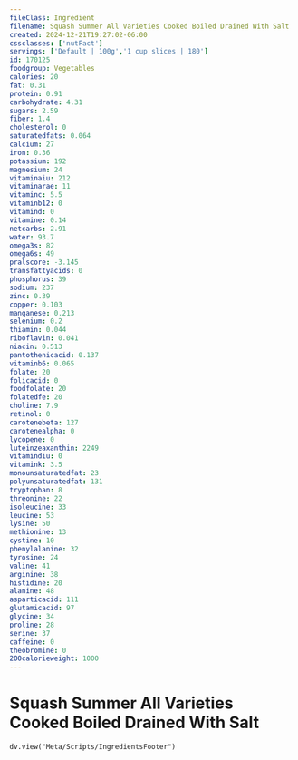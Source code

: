 ```yaml
---
fileClass: Ingredient
filename: Squash Summer All Varieties Cooked Boiled Drained With Salt
created: 2024-12-21T19:27:02-06:00
cssclasses: ['nutFact']
servings: ['Default | 100g','1 cup slices | 180']
id: 170125
foodgroup: Vegetables
calories: 20
fat: 0.31
protein: 0.91
carbohydrate: 4.31
sugars: 2.59
fiber: 1.4
cholesterol: 0
saturatedfats: 0.064
calcium: 27
iron: 0.36
potassium: 192
magnesium: 24
vitaminaiu: 212
vitaminarae: 11
vitaminc: 5.5
vitaminb12: 0
vitamind: 0
vitamine: 0.14
netcarbs: 2.91
water: 93.7
omega3s: 82
omega6s: 49
pralscore: -3.145
transfattyacids: 0
phosphorus: 39
sodium: 237
zinc: 0.39
copper: 0.103
manganese: 0.213
selenium: 0.2
thiamin: 0.044
riboflavin: 0.041
niacin: 0.513
pantothenicacid: 0.137
vitaminb6: 0.065
folate: 20
folicacid: 0
foodfolate: 20
folatedfe: 20
choline: 7.9
retinol: 0
carotenebeta: 127
carotenealpha: 0
lycopene: 0
luteinzeaxanthin: 2249
vitamindiu: 0
vitamink: 3.5
monounsaturatedfat: 23
polyunsaturatedfat: 131
tryptophan: 8
threonine: 22
isoleucine: 33
leucine: 53
lysine: 50
methionine: 13
cystine: 10
phenylalanine: 32
tyrosine: 24
valine: 41
arginine: 38
histidine: 20
alanine: 48
asparticacid: 111
glutamicacid: 97
glycine: 34
proline: 28
serine: 37
caffeine: 0
theobromine: 0
200calorieweight: 1000
---
```


# Squash Summer All Varieties Cooked Boiled Drained With Salt

```dataviewjs
dv.view("Meta/Scripts/IngredientsFooter")
```